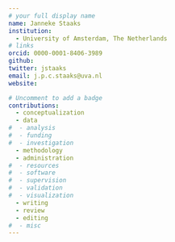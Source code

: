 ```yaml
---
# your full display name
name: Janneke Staaks  
institution:
  - University of Amsterdam, The Netherlands
# links
orcid: 0000-0001-8406-3989
github:
twitter: jstaaks
email: j.p.c.staaks@uva.nl
website:

# Uncomment to add a badge
contributions:
  - ​conceptualization
  - data
#  - analysis
#  - funding​
#  - ​investigation
  - ​methodology
  - administration​
#  - ​resources
#  - ​software
#  - ​supervision
#  - ​validation
#  - ​visualization
  - writing
  - review
  - editing
#  - misc
---
```

